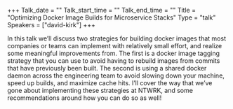 +++
Talk_date = ""
Talk_start_time = ""
Talk_end_time = ""
Title = "Optimizing Docker Image Builds for Microservice Stacks"
Type = "talk"
Speakers = ["david-kirk"]
+++

In this talk we’ll discuss two strategies for building docker images that most companies or teams can implement with relatively small effort, and realize some meaningful improvements from. The first is a docker image tagging strategy that you can use to avoid having to rebuild images from commits that have previously been built. The second is using a shared docker daemon across the engineering team to avoid slowing down your machine, speed up builds, and maximize cache hits. I’ll cover the way that we’ve gone about implementing these strategies at NTWRK, and some recommendations around how you can do so as well!